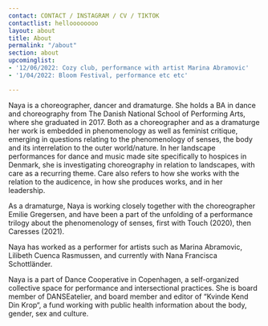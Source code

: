 ```yaml
---
contact: CONTACT / INSTAGRAM / CV / TIKTOK
contactlist: helloooooooo
layout: about
title: About
permalink: "/about"
section: about
upcominglist:
- '12/06/2022: Cozy club, performance with artist Marina Abramovic'
- '1/04/2022: Bloom Festival, performance etc etc'

---
```

Naya is a choreographer, dancer and dramaturge. She holds a BA in dance and choreography from The Danish National School of Performing Arts, where she graduated in 2017. Both as a choreographer and as a dramaturge her work is embedded in phenomenology as well as feminist critique, emerging in questions relating to the phenomenology of senses, the body and its interrelation to the outer world/nature. In her landscape performances for dance and music made site specifically to hospices in Denmark, she is investigating choreography in relation to landscapes, with care as a recurring theme. Care also refers to how she works with the relation to the audicence, in how she produces works, and in her leadership.

As a dramaturge, Naya is working closely together with the choreographer Emilie Gregersen, and have been a part of the unfolding of a performance trilogy about the phenomenology of senses, first with Touch (2020), then Caresses (2021).

Naya has worked as a performer for artists such as Marina Abramovic, Lilibeth Cuenca Rasmussen, and currently with Nana Francisca Schottländer.

Naya is a part of Dance Cooperative in Copenhagen, a self-organized collective space for performance and intersectional practices. She is board member of DANSEatelier, and board member and editor of “Kvinde Kend Din Krop“, a fund working with public health information about the body, gender, sex and culture.
